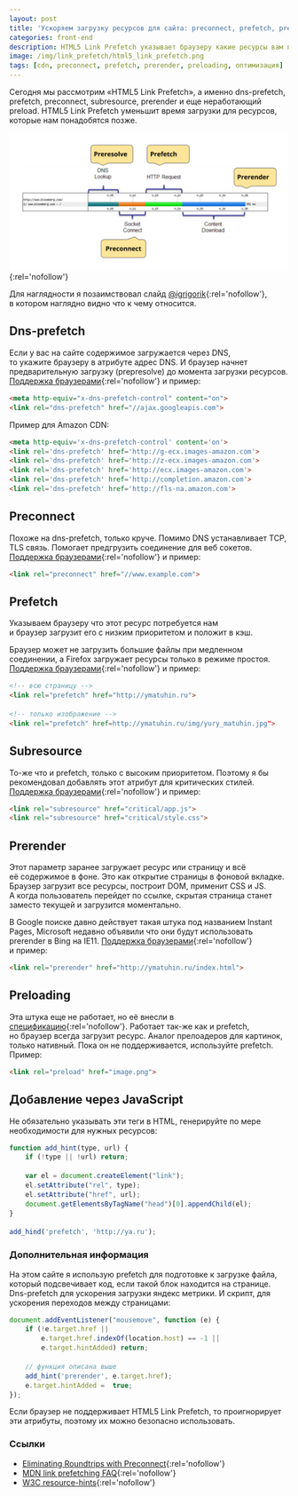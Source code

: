```yaml
---
layout: post
title: 'Ускоряем загрузку ресурсов для сайта: preconnect, prefetch, prerender, preloading…'
categories: front-end
description: HTML5 Link Prefetch указывает браузеру какие ресурсы вам понадобятся в будущем на сайте и максимально подготовит их дальнейшую загрузку.
image: /img/link_prefetch/html5_link_prefetch.png
tags: [cdn, preconnect, prefetch, prerender, preloading, оптимизация]
---
```


Сегодня мы рассмотрим «HTML5 Link Prefetch», а именно dns-prefetch, prefetch, preconnect, subresource, prerender и еще неработающий preload. HTML5 Link Prefetch уменьшит время загрузки для ресурсов, которые нам понадобятся позже.

[![html5 link prefetch](/img/link_prefetch/html5_link_prefetch.png)](/img/link_prefetch/html5_link_prefetch.png){:rel='nofollow'}

Для наглядности я позаимствовал слайд [@igrigorik](https://twitter.com/igrigorik){:rel='nofollow'}, в котором наглядно видно что к чему относится.

<!-- more -->

## Dns-prefetch

Если у вас на сайте содержимое загружается через DNS, то укажите браузеру в атрибуте адрес DNS. И браузер начнет предварительную загрузку (prepresolve) до момента загрузки ресурсов. [Поддержка браузерами](http://caniuse.com/#search=dns-prefetch){:rel='nofollow'} и пример:

~~~html
<meta http-equiv="x-dns-prefetch-control" content="on">
<link rel="dns-prefetch" href="//ajax.googleapis.com">
~~~

Пример для Amazon CDN:

~~~html
<meta http-equiv='x-dns-prefetch-control' content='on'>
<link rel='dns-prefetch' href='http://g-ecx.images-amazon.com'>
<link rel='dns-prefetch' href='http://z-ecx.images-amazon.com'>
<link rel='dns-prefetch' href='http://ecx.images-amazon.com'>
<link rel='dns-prefetch' href='http://completion.amazon.com'>
<link rel='dns-prefetch' href='http://fls-na.amazon.com'>
~~~

## Preconnect

Похоже на dns-prefetch, только круче. Помимо DNS устанавливает TCP, TLS связь. Помогает предгрузить соединение для веб сокетов. [Поддержка браузерами](http://caniuse.com/#search=preconnect){:rel='nofollow'} и пример:

~~~html
<link rel="preconnect" href="//www.example.com">
~~~

## Prefetch

Указываем браузеру что этот ресурс потребуется нам и браузер загрузит его с низким приоритетом и положит в кэш.

Браузер может не загрузить большие файлы при медленном соединении, а Firefox загружает ресурсы только в режиме простоя. [Поддержка браузерами](http://caniuse.com/#search=prefetch){:rel='nofollow'} и пример:

~~~html
<!-- всю страницу -->
<link rel="prefetch" href="http://ymatuhin.ru">

<!-- только изображение -->
<link rel="prefetch" href=http://ymatuhin.ru/img/yury_matuhin.jpg">
~~~


## Subresource

То-же что и prefetch, только с высоким приоритетом. Поэтому я бы рекомендовал добавлять этот атрибут для критических стилей. [Поддержка браузерами](http://caniuse.com/#search=subresource){:rel='nofollow'} и пример:

~~~html
<link rel="subresource" href="critical/app.js">
<link rel="subresource" href="critical/style.css">
~~~

## Prerender

Этот параметр заранее загружает ресурс или страницу и всё её содержимое в фоне. Это как открытие страницы в фоновой вкладке. Браузер загрузит все ресурсы, построит DOM, применит CSS и JS. А когда пользователь перейдет по ссылке, скрытая страница станет заместо текущей и загрузится моментально.

В Google поиске давно действует такая штука под названием Instant Pages, Microsoft недавно объявили что они будут использовать prerender в Bing на IE11. [Поддержка браузерами](http://caniuse.com/#search=prerender){:rel='nofollow'} и пример:

~~~html
<link rel="prerender" href="http://ymatuhin.ru/index.html">
~~~

## Preloading

Эта штука еще не работает, но её внесли в [спецификацию](https://w3c.github.io/preload/){:rel='nofollow'}. Работает так-же как и prefetch, но браузер всегда загрузит ресурс. Аналог прелоадеров для картинок, только нативный. Пока он не поддерживается, используйте prefetch. Пример:

~~~html
<link rel="preload" href="image.png">
~~~

## Добавление через JavaScript

Не обязательно указывать эти теги в HTML, генерируйте по мере необходимости для нужных ресурсов:

~~~javascript
function add_hint(type, url) {
    if (!type || !url) return;

    var el = document.createElement("link");
    el.setAttribute("rel", type);
    el.setAttribute("href", url);
    document.getElementsByTagName("head")[0].appendChild(el);
}

add_hind('prefetch', 'http://ya.ru');
~~~

### Дополнительная информация
На этом сайте я использую prefetch для подготовке к загрузке файла, который подсвечивает код, если такой блок находится на странице. Dns-prefetch для ускорения загрузки яндекс метрики. И скрипт, для ускорения переходов между страницами:

~~~javascript
document.addEventListener("mousemove", function (e) {
    if (!e.target.href ||
        e.target.href.indexOf(location.host) == -1 ||
        e.target.hintAdded) return;

    // функция описана выше
    add_hint('prerender', e.target.href);
    e.target.hintAdded =  true;
});
~~~

Если браузер не поддерживает HTML5 Link Prefetch, то проигнорирует эти атрибуты, поэтому их можно безопасно использовать.

### Cсылки
* [Eliminating Roundtrips with Preconnect](https://www.igvita.com/2015/08/17/eliminating-roundtrips-with-preconnect/){:rel='nofollow'}
* [MDN link prefetching FAQ](https://developer.mozilla.org/en-US/docs/Web/HTTP/Link_prefetching_FAQ){:rel='nofollow'}
* [W3C resource-hints](http://www.w3.org/TR/resource-hints/){:rel='nofollow'}
